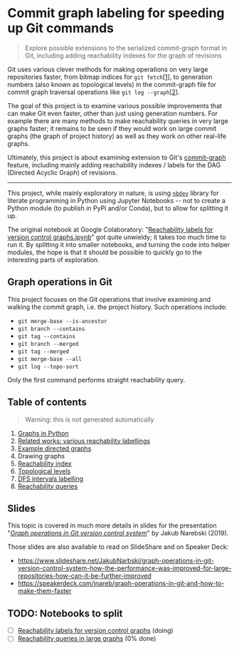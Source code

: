 # Commit graph labeling for speeding up Git commands
> Explore possible extensions to the serialized commit-graph format in Git, including adding reachability indexes for the graph of revisions

Git uses various clever methods for making operations on very large
repositories faster, from bitmap indices for `git fetch`[[1][]], to generation
numbers (also known as topological levels) in the commit-graph file for
commit graph traversal operations like `git log --graph`[[2][]].

The goal of this project is to examine various possible improvements that
can make Git even faster, other than just using generation numbers.
For example there are many methods to make reachability queries in very large graphs
faster; it remains to be seen if they would work on large commit graphs
(the graph of project history) as well as they work on other real-life graphs.

Ultimately, this project is about examining extension to Git's [commit-graph][]
feature, including mainly adding reachability indexes / labels
for the DAG (Directed Acyclic Graph) of revisions.

[1]: https://githubengineering.com/counting-objects/ "Counting Objects | The GitHub Blog"
[2]: https://devblogs.microsoft.com/devops/supercharging-the-git-commit-graph-iii-generations/ "Supercharging the Git Commit Graph III: Generations and Graph Algorithms | Azure DevOps Blog"
[commit-graph]: https://git-scm.com/docs/commit-graph

----

This project, while mainly exploratory in nature, is using [`nbdev`][nbdev] library for literate programming in Python using Jupyter Notebooks -- not to create a Python module (to publish in PyPi and/or Conda), but to allow for splitting it up.

The original notebook at Google Colaboratory: "[Reachability labels for version control graphs.ipynb][colab-1]" got quite unwieldy; it takes too much time to run it.  By splitting it into smaller notebooks, and turning the code into helper modules, the hope is that it should be possible to quickly go to the interesting parts of exploration.

[nbdev]: https://nbdev.fast.ai/ "nbdev - Create delightful Python projects using Jupyter Notebooks"
[colab-1]: https://colab.research.google.com/drive/1V-U7_slu5Z3s5iEEMFKhLXtaxSu5xyzg "Reachability labels for version control graphs.ipynb | Colaboratory"

## Graph operations in Git

This project focuses on the Git operations that involve examining and walking the commit graph, i.e. the project history.
Such operations include:

 - `git merge-base --is-ancestor`
 - `git branch --contains`
 - `git tag --contains`
 - `git branch --merged`
 - `git tag --merged`
 - `git merge-base --all`
 - `git log --topo-sort`
 
Only the first command performs straight reachability query.

## Table of contents

> Warning: this is not generated automatically

1. [Graphs in Python](01_tools.ipynb)
2. [Related works: various reachability labellings](02_related.ipynb)
3. [Example directed graphs](03_example_graphs.ipynb)
4. Drawing graphs
5. [Reachability index](05_reachability_index.ipynb)
6. [Topological levels](06_levels.ipynb)
7. [DFS intervals labelling](07_interval_labels.ipynb)
8. [Reachability queries](08_reach.ipynb)

## Slides

This topic is covered in much more details in slides for the presentation "[_Graph operations in Git version control system_][google-drive-slides]" by Jakub Narebski (2019).

Those slides are also available to read on SlideShare and on Speaker Deck:

- <https://www.slideshare.net/JakubNarbski/graph-operations-in-git-version-control-system-how-the-performance-was-improved-for-large-repositories-how-can-it-be-further-improved>
- <https://speakerdeck.com/jnareb/graph-operations-in-git-and-how-to-make-them-faster>

[google-drive-slides]: https://drive.google.com/open?id=1psMBVfcRHcZeJ7AewGpdoymrEfFVdXoK "Graph operations in Git version control system (PDF)"

## TODO: Notebooks to split

- [ ] [Reachability labels for version control graphs](Reachability_labels_for_version_control_graphs.ipynb) (doing)
- [ ] [Reachability queries in large graphs](Reachability_queries_in_large_graphs.ipynb) (0% done)
